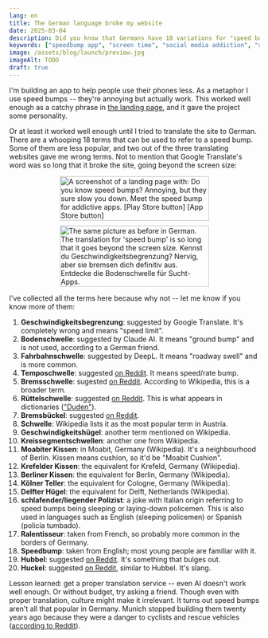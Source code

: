 ```yaml
---
lang: en
title: The German language broke my website
date: 2025-03-04
description: Did you know that Germans have 18 variations for "speed bump"?
keywords: ["speedbump app", "screen time", "social media addiction", "startup journey", "android", "iphone", "productivity app"]
image: /assets/blog/launch/preview.jpg
imageAlt: TODO
draft: true
---
```


I'm building an app to help people use their phones less. As a metaphor I use speed bumps -- they're annoying but actually work. This worked well enough as a catchy phrase in [the landing page](/), and it gave the project some personality.

Or at least it worked well enough until I tried to translate the site to German. There are a whooping 18 terms that can be used to refer to a speed bump. Some of them are less popular, and two out of the three translating websites gave me wrong terms. Not to mention that Google Translate's word was so long that it broke the site, going beyond the screen size:

<style>
.screenshots {
  display: flex;
  gap: 10px;
  width: 100%;
  justify-content: center;
  align-items: center;
  flex-wrap: wrap;
}
.screenshot {
  display: block;
  max-width: 300px;
  min-width: 200px;
  width: 100%;
  height: auto;
  object-fit: contain;
}
</style>

<p>
  <div class="screenshots">
    <img class="screenshot" eleventy:widths="300" src="/en/blog/german-translation/english.jpg" alt="A screenshot of a landing page with:
  Do you know speed bumps?
  Annoying, but they sure slow you down.
  Meet the speed bump for addictive apps.
  [Play Store button]
  [App Store button]">
    <img class="screenshot" eleventy:widths="300" src="/en/blog/german-translation/german.jpg" alt="The same picture as before in German. The translation for 'speed bump' is so long that it goes beyond the screen size.
  Kennst du Geschwindigkeitsbegrenzung?
  Nervig, aber sie bremsen dich definitiv aus.
  Entdecke die Bodenschwelle für Sucht-Apps.">
  </div>
</p>

I've collected all the terms here because why not -- let me know if you know more of them:

1. **Geschwindigkeitsbegrenzung**: suggested by Google Translate. It's completely wrong and means "speed limit".
2. **Bodenschwelle**: suggested by Claude AI. It means "ground bump" and is not used, according to a German friend.
3. **Fahrbahnschwelle**: suggested by DeepL. It means "roadway swell" and is more common.
4. **Temposchwelle**: suggested [on Reddit](https://www.reddit.com/r/germany/comments/1j2gryv/comment/mfrlgf2/). It means speed/rate bump.
5. **Bremsschwelle**: sugested [on Reddit](https://www.reddit.com/r/germany/comments/1j2gryv/comment/mfrl7jo/). According to Wikipedia, this is a broader term.
6. **Rüttelschwelle**: suggested [on Reddit](https://www.reddit.com/r/germany/comments/1j2gryv/comment/mfrl7jo/). This is what appears in dictionaries (["Duden"](https://en.wikipedia.org/wiki/Duden)).
7. **Bremsbückel**: suggested [on Reddit](https://www.reddit.com/r/germany/comments/1j2gryv/comment/mfrli58/).
8. **Schwelle**: Wikipedia lists it as the most popular term in Austria.
9. **Geschwindigkeitshügel**: another term mentioned on Wikipedia.
10. **Kreissegmentschwellen**: another one from Wikipedia.
11. **Moabiter Kissen**: in Moabit, Germany (Wikipedia). It's a neighbourhood of Berlin. Kissen means cushion, so it'd be "Moabit Cushion".
12. **Krefelder Kissen**: the equivalent for Krefeld, Germany (Wikipedia).
13. **Berliner Kissen**: the equivalent for Berlin, Germany (Wikipedia).
14. **Kölner Teller**: the equivalent for Cologne, Germany (Wikipedia).
15. **Delfter Hügel**: the equivalent for Delft, Netherlands (Wikipedia).
16. **schlafender/liegender Polizist**: a joke with Italian origin referring to speed bumps being sleeping or laying-down policemen. This is also used in languages such as English (sleeping policemen) or Spanish (policía tumbado).
17. **Ralentisseur**: taken from French, so probably more common in the borders of Germany.
18. **Speedbump**: taken from English; most young people are familiar with it.
19. **Hubbel**: suggested [on Reddit](https://www.reddit.com/r/germany/comments/1j2gryv/comment/mfrracd/). It's something that bulges out.
20. **Huckel**: suggested [on Reddit](https://www.reddit.com/r/germany/comments/1j2gryv/comment/mfrracd/), similar to Hubbel. It's slang.

Lesson learned: get a proper translation service -- even AI doesn't work well enough. Or without budget, try asking a friend. Though even with proper translation, culture might make it irrelevant. It turns out speed bumps aren't all that popular in Germany. Munich stopped building them twenty years ago because they were a danger to cyclists and rescue vehicles ([according to Reddit](https://www.reddit.com/r/Munich/comments/1ieicbg/comment/mac76xe/)).
